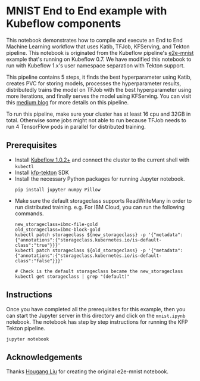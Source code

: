 # MNIST End to End example with Kubeflow components

This notebook demonstrates how to compile and execute an End to End Machine Learning workflow that uses Katib, TFJob, KFServing, and Tekton pipeline. This notebook is originated from the Kubeflow pipeline's [e2e-mnist](https://github.com/kubeflow/pipelines/tree/master/samples/contrib/e2e-mnist) example that's running on Kubeflow 0.7. We have modified this notebook to run with Kubeflow 1.x's user namespace separation with Tekton support. 

This pipeline contains 5 steps, it finds the best hyperparameter using Katib, creates PVC for storing models, processes the hyperparameter results, distributedly trains the model on TFJob with the best hyperparameter using more iterations, and finally serves the model using KFServing. You can visit this [medium blog](https://medium.com/@liuhgxa/an-end-to-end-use-case-by-kubeflow-b2f72b0b587) for more details on this pipeline.

To run this pipeline, make sure your cluster has at least 16 cpu and 32GB in total. Otherwise some jobs might not able to run because TFJob needs to run 4 TensorFlow pods in parallel for distributed training.

## Prerequisites 
- Install [Kubeflow 1.0.2+](https://www.kubeflow.org/docs/started/getting-started/) and connect the cluster to the current shell with `kubectl`
- Install [kfp-tekton](/sdk/README.md#steps) SDK
- Install the necessary Python packages for running Jupyter notebook.
    ```shell
    pip install jupyter numpy Pillow
    ```
- Make sure the default storageclass supports ReadWriteMany in order to run distributed training. e.g. For IBM Cloud, you can run the following commands.
    ```shell
    new_storageclass=ibmc-file-gold
    old_storageclass=ibmc-block-gold
    kubectl patch storageclass ${new_storageclass} -p '{"metadata": {"annotations":{"storageclass.kubernetes.io/is-default-class":"true"}}}'
    kubectl patch storageclass ${old_storageclass} -p '{"metadata": {"annotations":{"storageclass.kubernetes.io/is-default-class":"false"}}}'
    
    # Check is the default storageclass became the new_storageclass
    kubectl get storageclass | grep "(default)"
    ```

## Instructions

Once you have completed all the prerequisites for this example, then you can start the Jupyter server in this directory and click on the `mnist.ipynb` notebook. The notebook has step by step instructions for running the KFP Tekton pipeline.
```
jupyter notebook
```

## Acknowledgements

Thanks [Hougang Liu](https://github.com/hougangliu) for creating the original e2e-mnist notebook.
